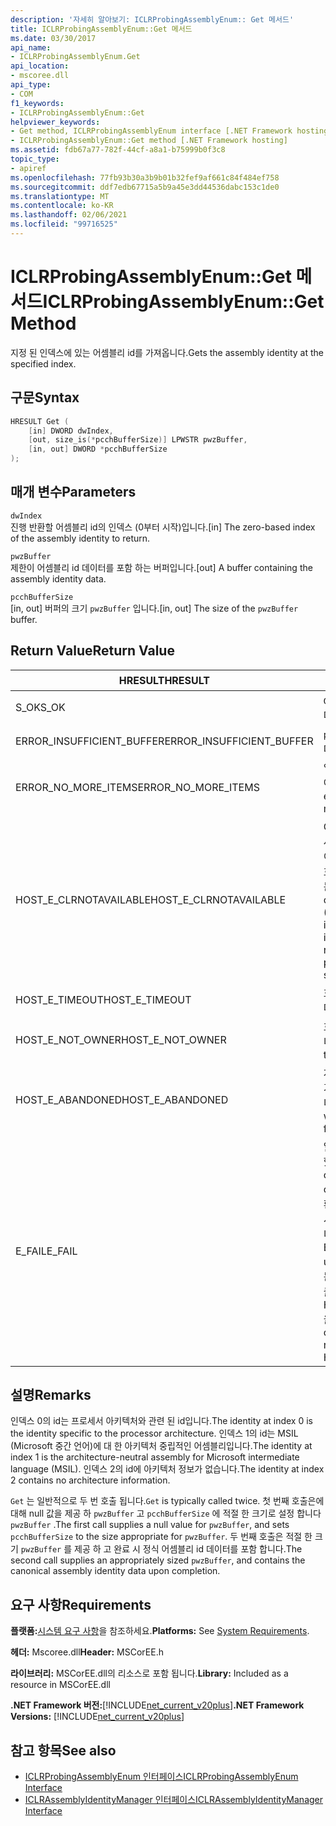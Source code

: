 ```yaml
---
description: '자세히 알아보기: ICLRProbingAssemblyEnum:: Get 메서드'
title: ICLRProbingAssemblyEnum::Get 메서드
ms.date: 03/30/2017
api_name:
- ICLRProbingAssemblyEnum.Get
api_location:
- mscoree.dll
api_type:
- COM
f1_keywords:
- ICLRProbingAssemblyEnum::Get
helpviewer_keywords:
- Get method, ICLRProbingAssemblyEnum interface [.NET Framework hosting]
- ICLRProbingAssemblyEnum::Get method [.NET Framework hosting]
ms.assetid: fdb67a77-782f-44cf-a8a1-b75999b0f3c8
topic_type:
- apiref
ms.openlocfilehash: 77fb93b30a3b9b01b32fef9af661c84f484ef758
ms.sourcegitcommit: ddf7edb67715a5b9a45e3dd44536dabc153c1de0
ms.translationtype: MT
ms.contentlocale: ko-KR
ms.lasthandoff: 02/06/2021
ms.locfileid: "99716525"
---
```

# <a name="iclrprobingassemblyenumget-method"></a><span data-ttu-id="8923b-103">ICLRProbingAssemblyEnum::Get 메서드</span><span class="sxs-lookup"><span data-stu-id="8923b-103">ICLRProbingAssemblyEnum::Get Method</span></span>

<span data-ttu-id="8923b-104">지정 된 인덱스에 있는 어셈블리 id를 가져옵니다.</span><span class="sxs-lookup"><span data-stu-id="8923b-104">Gets the assembly identity at the specified index.</span></span>  
  
## <a name="syntax"></a><span data-ttu-id="8923b-105">구문</span><span class="sxs-lookup"><span data-stu-id="8923b-105">Syntax</span></span>  
  
```cpp  
HRESULT Get (  
    [in] DWORD dwIndex,  
    [out, size_is(*pcchBufferSize)] LPWSTR pwzBuffer,  
    [in, out] DWORD *pcchBufferSize  
);  
```  
  
## <a name="parameters"></a><span data-ttu-id="8923b-106">매개 변수</span><span class="sxs-lookup"><span data-stu-id="8923b-106">Parameters</span></span>  

 `dwIndex`  
 <span data-ttu-id="8923b-107">진행 반환할 어셈블리 id의 인덱스 (0부터 시작)입니다.</span><span class="sxs-lookup"><span data-stu-id="8923b-107">[in] The zero-based index of the assembly identity to return.</span></span>  
  
 `pwzBuffer`  
 <span data-ttu-id="8923b-108">제한이 어셈블리 id 데이터를 포함 하는 버퍼입니다.</span><span class="sxs-lookup"><span data-stu-id="8923b-108">[out] A buffer containing the assembly identity data.</span></span>  
  
 `pcchBufferSize`  
 <span data-ttu-id="8923b-109">[in, out] 버퍼의 크기 `pwzBuffer` 입니다.</span><span class="sxs-lookup"><span data-stu-id="8923b-109">[in, out] The size of the `pwzBuffer` buffer.</span></span>  
  
## <a name="return-value"></a><span data-ttu-id="8923b-110">Return Value</span><span class="sxs-lookup"><span data-stu-id="8923b-110">Return Value</span></span>  
  
|<span data-ttu-id="8923b-111">HRESULT</span><span class="sxs-lookup"><span data-stu-id="8923b-111">HRESULT</span></span>|<span data-ttu-id="8923b-112">설명</span><span class="sxs-lookup"><span data-stu-id="8923b-112">Description</span></span>|  
|-------------|-----------------|  
|<span data-ttu-id="8923b-113">S_OK</span><span class="sxs-lookup"><span data-stu-id="8923b-113">S_OK</span></span>|<span data-ttu-id="8923b-114">`Get` 성공적으로 반환 되었습니다.</span><span class="sxs-lookup"><span data-stu-id="8923b-114">`Get` returned successfully.</span></span>|  
|<span data-ttu-id="8923b-115">ERROR_INSUFFICIENT_BUFFER</span><span class="sxs-lookup"><span data-stu-id="8923b-115">ERROR_INSUFFICIENT_BUFFER</span></span>|<span data-ttu-id="8923b-116">`pwzBuffer`가 너무 작습니다.</span><span class="sxs-lookup"><span data-stu-id="8923b-116">`pwzBuffer` is too small.</span></span>|  
|<span data-ttu-id="8923b-117">ERROR_NO_MORE_ITEMS</span><span class="sxs-lookup"><span data-stu-id="8923b-117">ERROR_NO_MORE_ITEMS</span></span>|<span data-ttu-id="8923b-118">열거형에 항목이 더 이상 포함 되어 있지 않습니다.</span><span class="sxs-lookup"><span data-stu-id="8923b-118">The enumeration contains no more items.</span></span>|  
|<span data-ttu-id="8923b-119">HOST_E_CLRNOTAVAILABLE</span><span class="sxs-lookup"><span data-stu-id="8923b-119">HOST_E_CLRNOTAVAILABLE</span></span>|<span data-ttu-id="8923b-120">CLR (공용 언어 런타임)이 프로세스에 로드 되지 않았거나 CLR이 관리 코드를 실행할 수 없거나 호출을 성공적으로 처리할 수 없는 상태에 있습니다.</span><span class="sxs-lookup"><span data-stu-id="8923b-120">The common language runtime (CLR) has not been loaded into a process, or the CLR is in a state in which it cannot run managed code or process the call successfully.</span></span>|  
|<span data-ttu-id="8923b-121">HOST_E_TIMEOUT</span><span class="sxs-lookup"><span data-stu-id="8923b-121">HOST_E_TIMEOUT</span></span>|<span data-ttu-id="8923b-122">호출 시간이 초과 되었습니다.</span><span class="sxs-lookup"><span data-stu-id="8923b-122">The call timed out.</span></span>|  
|<span data-ttu-id="8923b-123">HOST_E_NOT_OWNER</span><span class="sxs-lookup"><span data-stu-id="8923b-123">HOST_E_NOT_OWNER</span></span>|<span data-ttu-id="8923b-124">호출자가 잠금을 소유 하지 않습니다.</span><span class="sxs-lookup"><span data-stu-id="8923b-124">The caller does not own the lock.</span></span>|  
|<span data-ttu-id="8923b-125">HOST_E_ABANDONED</span><span class="sxs-lookup"><span data-stu-id="8923b-125">HOST_E_ABANDONED</span></span>|<span data-ttu-id="8923b-126">차단 된 스레드나 파이버에서 대기 하는 동안 이벤트를 취소 했습니다.</span><span class="sxs-lookup"><span data-stu-id="8923b-126">An event was canceled while a blocked thread or fiber was waiting on it.</span></span>|  
|<span data-ttu-id="8923b-127">E_FAIL</span><span class="sxs-lookup"><span data-stu-id="8923b-127">E_FAIL</span></span>|<span data-ttu-id="8923b-128">알 수 없는 치명적인 오류가 발생 했습니다.</span><span class="sxs-lookup"><span data-stu-id="8923b-128">An unknown catastrophic failure occurred.</span></span> <span data-ttu-id="8923b-129">메서드가 E_FAIL 반환 하는 경우 해당 프로세스 내에서 더 이상 CLR을 사용할 수 없습니다.</span><span class="sxs-lookup"><span data-stu-id="8923b-129">If a method returns E_FAIL, the CLR is no longer usable within the process.</span></span> <span data-ttu-id="8923b-130">모든 호스팅 메서드에 대 한 후속 호출은 HOST_E_CLRNOTAVAILABLE을 반환 합니다.</span><span class="sxs-lookup"><span data-stu-id="8923b-130">Subsequent calls to any hosting methods return HOST_E_CLRNOTAVAILABLE.</span></span>|  
  
## <a name="remarks"></a><span data-ttu-id="8923b-131">설명</span><span class="sxs-lookup"><span data-stu-id="8923b-131">Remarks</span></span>  

 <span data-ttu-id="8923b-132">인덱스 0의 id는 프로세서 아키텍처와 관련 된 id입니다.</span><span class="sxs-lookup"><span data-stu-id="8923b-132">The identity at index 0 is the identity specific to the processor architecture.</span></span> <span data-ttu-id="8923b-133">인덱스 1의 id는 MSIL (Microsoft 중간 언어)에 대 한 아키텍처 중립적인 어셈블리입니다.</span><span class="sxs-lookup"><span data-stu-id="8923b-133">The identity at index 1 is the architecture-neutral assembly for Microsoft intermediate language (MSIL).</span></span> <span data-ttu-id="8923b-134">인덱스 2의 id에 아키텍처 정보가 없습니다.</span><span class="sxs-lookup"><span data-stu-id="8923b-134">The identity at index 2 contains no architecture information.</span></span>  
  
 <span data-ttu-id="8923b-135">`Get` 는 일반적으로 두 번 호출 됩니다.</span><span class="sxs-lookup"><span data-stu-id="8923b-135">`Get` is typically called twice.</span></span> <span data-ttu-id="8923b-136">첫 번째 호출은에 대해 null 값을 제공 하 `pwzBuffer` 고 `pcchBufferSize` 에 적절 한 크기로 설정 합니다 `pwzBuffer` .</span><span class="sxs-lookup"><span data-stu-id="8923b-136">The first call supplies a null value for `pwzBuffer`, and sets `pcchBufferSize` to the size appropriate for `pwzBuffer`.</span></span> <span data-ttu-id="8923b-137">두 번째 호출은 적절 한 크기 `pwzBuffer` 를 제공 하 고 완료 시 정식 어셈블리 id 데이터를 포함 합니다.</span><span class="sxs-lookup"><span data-stu-id="8923b-137">The second call supplies an appropriately sized `pwzBuffer`, and contains the canonical assembly identity data upon completion.</span></span>  
  
## <a name="requirements"></a><span data-ttu-id="8923b-138">요구 사항</span><span class="sxs-lookup"><span data-stu-id="8923b-138">Requirements</span></span>  

 <span data-ttu-id="8923b-139">**플랫폼:**[시스템 요구 사항](../../get-started/system-requirements.md)을 참조하세요.</span><span class="sxs-lookup"><span data-stu-id="8923b-139">**Platforms:** See [System Requirements](../../get-started/system-requirements.md).</span></span>  
  
 <span data-ttu-id="8923b-140">**헤더:** Mscoree.dll</span><span class="sxs-lookup"><span data-stu-id="8923b-140">**Header:** MSCorEE.h</span></span>  
  
 <span data-ttu-id="8923b-141">**라이브러리:** MSCorEE.dll의 리소스로 포함 됩니다.</span><span class="sxs-lookup"><span data-stu-id="8923b-141">**Library:** Included as a resource in MSCorEE.dll</span></span>  
  
 <span data-ttu-id="8923b-142">**.NET Framework 버전:**[!INCLUDE[net_current_v20plus](../../../../includes/net-current-v20plus-md.md)]</span><span class="sxs-lookup"><span data-stu-id="8923b-142">**.NET Framework Versions:** [!INCLUDE[net_current_v20plus](../../../../includes/net-current-v20plus-md.md)]</span></span>  
  
## <a name="see-also"></a><span data-ttu-id="8923b-143">참고 항목</span><span class="sxs-lookup"><span data-stu-id="8923b-143">See also</span></span>

- [<span data-ttu-id="8923b-144">ICLRProbingAssemblyEnum 인터페이스</span><span class="sxs-lookup"><span data-stu-id="8923b-144">ICLRProbingAssemblyEnum Interface</span></span>](iclrprobingassemblyenum-interface.md)
- [<span data-ttu-id="8923b-145">ICLRAssemblyIdentityManager 인터페이스</span><span class="sxs-lookup"><span data-stu-id="8923b-145">ICLRAssemblyIdentityManager Interface</span></span>](iclrassemblyidentitymanager-interface.md)
